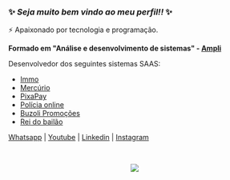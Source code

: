 ### ✨ _Seja muito bem vindo ao meu perfil!!_ ✨
⚡ Apaixonado por tecnologia e programação.

**Formado em "Análise e desenvolvimento de sistemas" - [Ampli](https://www.ampli.com.br)**

Desenvolvedor dos seguintes sistemas SAAS:
- [Immo](https://www.alfasistemas.com.br/sistema/immo)
- [Mercúrio](https://mercurioapp.com.br)
- [PixaPay](https://pixapay.com.br)
- [Polícia online](http://policiaonlineapp.com.br)
- [Buzoli Promoções](http://buzoli.com.br)
- [Rei do bailão](http://clubereidobailao.com.br)

[Whatsapp](https://api.whatsapp.com/send?phone=5551995502636&text=Ol%C3%A1%20Douglas%20Colombo) |
[Youtube](https://www.youtube.com/channel/UCyHhocrNAX9BAvgj6ZGzMbw) |
[Linkedin](https://www.linkedin.com/in/douglas-colombo-2a0718239) | 
[Instagram](https://www.instagram.com/douglascolombo09/)

<!--
**Douglas09/Douglas09** is a ✨ _special_ ✨ repository because its `README.md` (this file) appears on your GitHub profile.

Here are some ideas to get you started:

- 🔭 I’m currently working on ...
- 🌱 I’m currently learning ...
- 👯 I’m looking to collaborate on ...
- 🤔 I’m looking for help with ...
- 💬 Ask me about ...
- 📫 How to reach me: ...
- 😄 Pronouns: ...
- ⚡ Fun fact: ...
-->

</br>
<p align="center"> <img alingn="center" src="https://profile-counter.glitch.me/Douglas09/count.svg"/></p>
